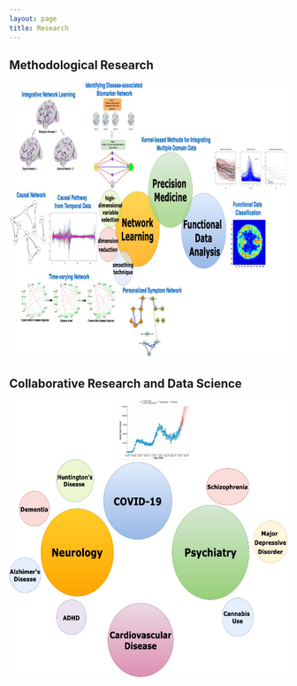 ```yaml
---
layout: page
title: Research
---
```




## Methodological Research 
<img src="/assets/img/method_projects.png" width = "900" height = "500">


## Collaborative Research and Data Science
<img src="/assets/img/applied_projects.png" width = "800" height = "500">

